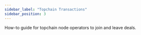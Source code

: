 ```yaml
---
sidebar_label: "Topchain Transactions"
sidebar_position: 3
---
```


How-to guide for topchain node operators to join and leave deals.
